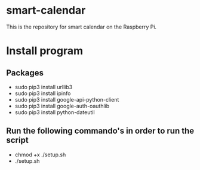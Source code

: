 # smart-calendar
This is the repository for smart calendar on the Raspberry Pi.


# Install program
## Packages
* sudo pip3 install urllib3
* sudo pip3 install ipinfo
* sudo pip3 install google-api-python-client
* sudo pip3 install google-auth-oauthlib
* sudo pip3 install python-dateutil

## Run the following commando's in order to run the script
* chmod +x ./setup.sh
* ./setup.sh
